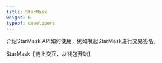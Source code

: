 ```yaml
---
title: StarMask
weight: 6
typeof: developers
---
```


介绍StarMask API如何使用，例如唤起StarMask进行交易签名。

<!--more-->

StarMask【链上交互，从钱包开始】